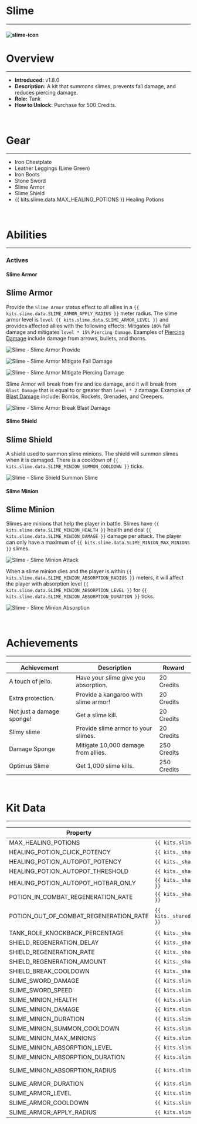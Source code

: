 # Slime

***

#### ![slime-icon](../assets/icons/slime-icon.jpg)

# Overview
***
- **Introduced:** v1.8.0
- **Description:** A kit that summons slimes, prevents fall damage, and reduces piercing damage.
- **Role:** Tank
- **How to Unlock:** Purchase for 500 Credits.

<br />  

# Gear
***
- Iron Chestplate
- Leather Leggings (Lime Green)
- Iron Boots
- Stone Sword
- Slime Armor
- Slime Shield
- {{ kits.slime.data.MAX_HEALING_POTIONS }} Healing Potions

<br />  

# Abilities
***
### Actives
<!-- tabs:start -->
#### **Slime Armor**
## Slime Armor
Provide the `Slime Armor` status effect to all allies in a `{{ kits.slime.data.SLIME_ARMOR_APPLY_RADIUS }}` meter radius. The slime armor level is `level {{ kits.slime.data.SLIME_ARMOR_LEVEL }}` and provides affected allies with the following effects: Mitigates `100%` fall damage and mitigates `level * 15%` `Piercing Damage`. Examples of [Piercing Damage](/systems/Damage#damage-types) include damage from arrows, bullets, and thorns.

![Slime - Slime Armor Provide](../assets/kits/slime/Slime%20-%20Slime%20Armor%20Provide.gif)

![Slime - Slime Armor Mitigate Fall Damage](../assets/kits/slime/Slime%20-%20Slime%20Armor%20Mitigate%20Fall%20Damage.gif)

![Slime - Slime Armor Mitigate Piercing Damage](../assets/kits/slime/Slime%20-%20Slime%20Armor%20Mitigate%20Piercing%20Damage.gif)

Slime Armor will break from fire and ice damage, and it will break from `Blast Damage` that is equal to or greater than `level * 2` damage. Examples of [Blast Damage](/systems/Damage#damage-types) include: Bombs, Rockets, Grenades, and Creepers.

![Slime - Slime Armor Break Blast Damage](../assets/kits/slime/Slime%20-%20Slime%20Armor%20Break%20Blast%20Damage.gif)

#### **Slime Shield**
## Slime Shield
A shield used to summon slime minions. The shield will summon slimes when it is damaged. There is a cooldown of `{{ kits.slime.data.SLIME_MINION_SUMMON_COOLDOWN }}` ticks.

![Slime - Slime Shield Summon Slime](../assets/kits/slime/Slime%20-%20Slime%20Shield%20Summon%20Slime.gif)

#### **Slime Minion**
## Slime Minion
Slimes are minions that help the player in battle. Slimes have `{{ kits.slime.data.SLIME_MINION_HEALTH }}` health and deal `{{ kits.slime.data.SLIME_MINION_DAMAGE }}` damage per attack. The player can only have a maximum of `{{ kits.slime.data.SLIME_MINION_MAX_MINIONS }}` slimes.

![Slime - Slime Minion Attack](../assets/kits/slime/Slime%20-%20Slime%20Minion%20Attack.gif)

When a slime minion dies and the player is within `{{ kits.slime.data.SLIME_MINION_ABSORPTION_RADIUS }}` meters, it will affect the player with absorption level `{{ kits.slime.data.SLIME_MINION_ABSORPTION_LEVEL }}` for `{{ kits.slime.data.SLIME_MINION_ABSORPTION_DURATION }}` ticks.

![Slime - Slime Minion Absorption](../assets/kits/slime/Slime%20-%20Slime%20Minion%20Absorption.gif)

<!-- tabs:end -->

<br />

# Achievements
***

| Achievement | Description | Reward |
| ----------- | ----------- | ------ |
| A touch of jello. | Have your slime give you absorption. | 20 Credits |
| Extra protection. | Provide a kangaroo with slime armor! | 20 Credits |
| Not just a damage sponge! | Get a slime kill. | 20 Credits |
| Slimy slime | Provide slime armor to your slimes. | 20 Credits |
| Damage Sponge | Mitigate 10,000 damage from allies. | 250 Credits |
| Optimus Slime | Get 1,000 slime kills. | 250 Credits |

<br />  

# Kit Data
***

| Property | Value | Description |
|----------|-------|-------------|
| MAX_HEALING_POTIONS | `{{ kits.slime.data.MAX_HEALING_POTIONS }}` | {{ kitDataSharedDescriptions.MAX_HEALING_POTIONS }} |
| HEALING_POTION_CLICK_POTENCY | `{{ kits._shared.data.HEALING_POTION_CLICK_POTENCY }}` | {{ kitDataSharedDescriptions.HEALING_POTION_CLICK_POTENCY }} |
| HEALING_POTION_AUTOPOT_POTENCY | `{{ kits._shared.data.HEALING_POTION_AUTOPOT_POTENCY }}` | {{ kitDataSharedDescriptions.HEALING_POTION_AUTOPOT_POTENCY }} |
| HEALING_POTION_AUTOPOT_THRESHOLD | `{{ kits._shared.data.HEALING_POTION_AUTOPOT_THRESHOLD }}` | {{ kitDataSharedDescriptions.HEALING_POTION_AUTOPOT_THRESHOLD }} |
| HEALING_POTION_AUTOPOT_HOTBAR_ONLY | `{{ kits._shared.data.HEALING_POTION_AUTOPOT_HOTBAR_ONLY }}` | {{ kitDataSharedDescriptions.HEALING_POTION_AUTOPOT_HOTBAR_ONLY }} |
| POTION_IN_COMBAT_REGENERATION_RATE | `{{ kits._shared.data.POTION_IN_COMBAT_REGENERATION_RATE }}` | {{ kitDataSharedDescriptions.POTION_IN_COMBAT_REGENERATION_RATE }} |
| POTION_OUT_OF_COMBAT_REGENERATION_RATE | `{{ kits._shared.data.POTION_OUT_OF_COMBAT_REGENERATION_RATE }}` | {{ kitDataSharedDescriptions.POTION_OUT_OF_COMBAT_REGENERATION_RATE }} |
| TANK_ROLE_KNOCKBACK_PERCENTAGE | `{{ kits._shared.data.TANK_ROLE_KNOCKBACK_PERCENTAGE }}` | {{ kitDataSharedDescriptions.TANK_ROLE_KNOCKBACK_PERCENTAGE }} |
| SHIELD_REGENERATION_DELAY | `{{ kits._shared.data.SHIELD_REGENERATION_DELAY }}` | {{ kitDataSharedDescriptions.SHIELD_REGENERATION_DELAY }} |
| SHIELD_REGENERATION_RATE | `{{ kits._shared.data.SHIELD_REGENERATION_RATE }}` | {{ kitDataSharedDescriptions.SHIELD_REGENERATION_RATE }} |
| SHIELD_REGENERATION_AMOUNT | `{{ kits._shared.data.SHIELD_REGENERATION_AMOUNT }}` | {{ kitDataSharedDescriptions.SHIELD_REGENERATION_AMOUNT }} |
| SHIELD_BREAK_COOLDOWN | `{{ kits._shared.data.SHIELD_BREAK_COOLDOWN }}` | {{ kitDataSharedDescriptions.SHIELD_BREAK_COOLDOWN }} |
| SLIME_SWORD_DAMAGE | `{{ kits.slime.data.SLIME_SWORD_DAMAGE }}` | The base damage of the sword. |
| SLIME_SWORD_SPEED | `{{ kits.slime.data.SLIME_SWORD_SPEED }}` | The base speed of the sword. |
| SLIME_MINION_HEALTH | `{{ kits.slime.data.SLIME_MINION_HEALTH }}` | The maximum health of slime minions. |
| SLIME_MINION_DAMAGE | `{{ kits.slime.data.SLIME_MINION_DAMAGE }}` | The damage dealt by slime minions. |
| SLIME_MINION_DURATION | `{{ kits.slime.data.SLIME_MINION_DURATION }}` | The life duration, in ticks, of slime minions. |
| SLIME_MINION_SUMMON_COOLDOWN | `{{ kits.slime.data.SLIME_MINION_SUMMON_COOLDOWN }}` | The cooldown, in ticks, to summon a slime minion from the slime shield. |
| SLIME_MINION_MAX_MINIONS | `{{ kits.slime.data.SLIME_MINION_MAX_MINIONS }}` | The maximum number of slime minions the player can have alive at once. |
| SLIME_MINION_ABSORPTION_LEVEL | `{{ kits.slime.data.SLIME_MINION_ABSORPTION_LEVEL }}` | The level of the slime minions' absorption effect. |
| SLIME_MINION_ABSORPTION_DURATION | `{{ kits.slime.data.SLIME_MINION_ABSORPTION_DURATION }}` | The duration, in ticks, of the slime minions' absorption effect. |
| SLIME_MINION_ABSORPTION_RADIUS | `{{ kits.slime.data.SLIME_MINION_ABSORPTION_RADIUS }}` | The radius, in meters, that the player must be in, in order to receive the absorption effect from slime minions. |
| SLIME_ARMOR_DURATION | `{{ kits.slime.data.SLIME_ARMOR_DURATION }}` | The duration, in ticks, of the slime armor provided by the player. |
| SLIME_ARMOR_LEVEL | `{{ kits.slime.data.SLIME_ARMOR_LEVEL }}` | The level of the slime armor provided by the player. |
| SLIME_ARMOR_COOLDOWN | `{{ kits.slime.data.SLIME_ARMOR_COOLDOWN }}` | The cooldown, in ticks, of the slime armor ability. |
| SLIME_ARMOR_APPLY_RADIUS | `{{ kits.slime.data.SLIME_ARMOR_APPLY_RADIUS }}` | The radius, in meters, in which allies will receive slime armor from the player. |